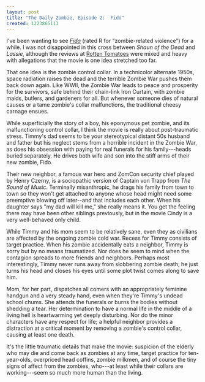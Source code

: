 ```yaml
---
layout: post
title: "The Daily Zombie, Episode 2:  Fido"
created: 1223865113
---
```

I've been wanting to see [*Fido*](http://www.fidothefilm.com/) (rated R for "zombie-related violence") for a while.  I was not disappointed in this cross between *Shaun of the Dead* and *Lassie*, although the reviews at [Rotten Tomatoes](http://www.rottentomatoes.com/m/fido/?name_order=asc#contentReviews) were mixed and heavy with allegations that the movie is one idea stretched too far.

That one idea is the zombie control collar.  In a technicolor alternate 1950s, space radiation raises the dead and the terrible Zombie War pushes them back down again.  Like WWII, the Zombie War leads to peace and prosperity for the survivors, safe behind their chain-link Iron Curtain, with zombie maids, butlers, and gardeners for all.  But whenever someone dies of natural causes or a tame zombie's collar malfunctions, the traditional cheesy carnage ensues.<!--break-->

While superficially the story of a boy, his eponymous pet zombie, and its malfunctioning control collar, I think the movie is really about post-traumatic stress.  Timmy's dad seems to be your stereotypical distant 50s husband and father but his neglect stems from a horrible incident in the Zombie War, as does his obsession with paying for real funerals for his family---heads buried separately.  He drives both wife and son into the stiff arms of their new zombie, Fido.

Their new neighbor, a famous war hero and ZomCon security chief played by Henry Czerny, is a sociopathic version of Captain von Trapp from *The Sound of Music*.  Terminally misanthropic, he drags his family from town to town so they won't get attached to anyone whose head might need some preemptive blowing off later--and that includes each other.  When his daughter says "my dad will kill me," she really means it.  You get the feeling there may have been other siblings previously, but in the movie Cindy is a very well-behaved only child.

While Timmy and his mom seem to be relatively sane, even they as civilians are affected by the ongoing zombie cold war.  Recess for Timmy consists of target practice.  When his zombie accidentally eats a neighbor, Timmy is sorry but by no means traumatized.  Nor does he seem to mind when the contagion spreads to more friends and neighbors.  Perhaps most interestingly, Timmy never runs away from slobbering zombie death; he just turns his head and closes his eyes until some plot twist comes along to save him.

Mom, for her part, dispatches all comers with an appropriately feminine handgun and a very steady hand, even when they're Timmy's undead school chums.  She attends the funerals or burns the bodies without shedding a tear.  Her determination to have a normal life in the middle of a living hell is heartwarming yet deeply disturbing.  Nor do the minor characters have any respect for life;  a helpful neighbor provides a distraction at a critical moment by removing a zombie's control collar, causing at least one death.

It's the little traumatic details that make the movie:  suspicion of the elderly who may die and come back as zombies at any time, target practice for ten-year-olds, overpriced head coffins, zombie milkmen, and of course the tiny signs of affect from the zombies, who---at least while their collars are working---seem so much more human than the living.
